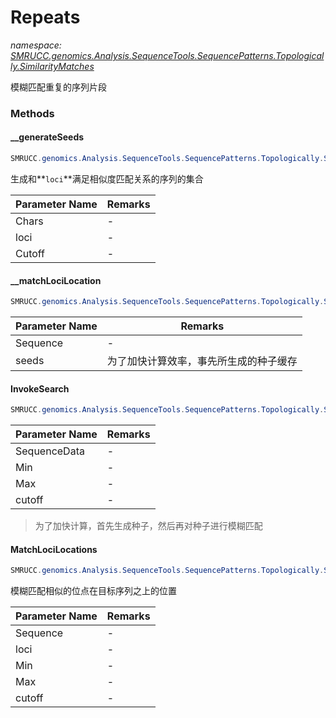 ﻿# Repeats
_namespace: [SMRUCC.genomics.Analysis.SequenceTools.SequencePatterns.Topologically.SimilarityMatches](./index.md)_

模糊匹配重复的序列片段



### Methods

#### __generateSeeds
```csharp
SMRUCC.genomics.Analysis.SequenceTools.SequencePatterns.Topologically.SimilarityMatches.Repeats.__generateSeeds(System.Char[],System.String,System.Double)
```
生成和**`loci`**满足相似度匹配关系的序列的集合

|Parameter Name|Remarks|
|--------------|-------|
|Chars|-|
|loci|-|
|Cutoff|-|


#### __matchLociLocation
```csharp
SMRUCC.genomics.Analysis.SequenceTools.SequencePatterns.Topologically.SimilarityMatches.Repeats.__matchLociLocation(System.String,System.String[])
```


|Parameter Name|Remarks|
|--------------|-------|
|Sequence|-|
|seeds|为了加快计算效率，事先所生成的种子缓存|


#### InvokeSearch
```csharp
SMRUCC.genomics.Analysis.SequenceTools.SequencePatterns.Topologically.SimilarityMatches.Repeats.InvokeSearch(System.String,System.Int32,System.Int32,System.Double)
```


|Parameter Name|Remarks|
|--------------|-------|
|SequenceData|-|
|Min|-|
|Max|-|
|cutoff|-|

> 为了加快计算，首先生成种子，然后再对种子进行模糊匹配

#### MatchLociLocations
```csharp
SMRUCC.genomics.Analysis.SequenceTools.SequencePatterns.Topologically.SimilarityMatches.Repeats.MatchLociLocations(System.String,System.String,System.Int32,System.Int32,System.Double)
```
模糊匹配相似的位点在目标序列之上的位置

|Parameter Name|Remarks|
|--------------|-------|
|Sequence|-|
|loci|-|
|Min|-|
|Max|-|
|cutoff|-|



